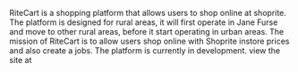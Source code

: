 RiteCart is a shopping platform that allows users to shop online at shoprite.
The platform is designed for rural areas, it will first operate in Jane Furse and move to other rural areas, before it start operating in urban areas.
The mission of RiteCart is to allow users shop online with Shoprite instore prices and also create a jobs.
The platform is currently in development.
view the site at 
